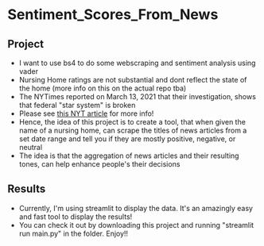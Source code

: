 # Sentiment_Scores_From_News

## Project
* I want to use bs4 to do some webscraping and sentiment analysis using vader
* Nursing Home ratings are not substantial and dont reflect the state of the home (more info on this on the actual repo tba)
* The NYTimes reported on March 13, 2021 that their investigation, shows that federal "star system" is broken 
* Please see [this NYT article](https://www.nytimes.com/2021/03/13/business/nursing-homes-ratings-medicare-covid.html) for more info!
* Hence, the idea of this project is to create a tool, that when given the name of a nursing home, can scrape the titles of 
news articles from a set date range and tell you if they are mostly positive, negative, or neutral
* The idea is that the aggregation of news articles and their resulting tones, can help enhance people's their decisions

## Results
* Currently, I'm using streamlit to display the data. It's an amazingly easy and fast tool to display the results! 
* You can check it out by downloading this project and running "streamlit run main.py" in the folder. Enjoy!!
